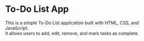 # To-Do List App

This is a simple To-Do List application built with HTML, CSS, and JavaScript.  
It allows users to add, edit, remove, and mark tasks as complete.
